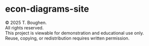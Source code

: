 # econ-diagrams-site
© 2025 T. Boughen.  
All rights reserved.  
This project is viewable for demonstration and educational use only.  
Reuse, copying, or redistribution requires written permission.

